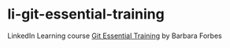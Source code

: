 # li-git-essential-training
LinkedIn Learning course [Git Essential Training](https://www.linkedin.com/learning/git-essential-training-25677984/) by Barbara Forbes
